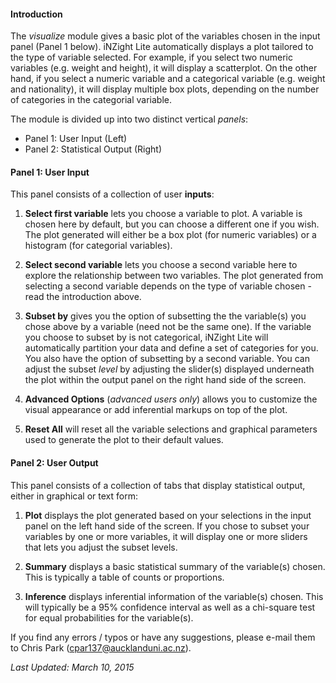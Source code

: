 #### Introduction
The *visualize* module gives a basic plot of the variables chosen in the input panel (Panel 1 below). iNZight Lite automatically displays a plot tailored to the type of variable selected. For example, if you select two numeric variables (e.g. weight and height), it will display a scatterplot. On the other hand, if you select a numeric variable and a categorical variable (e.g. weight and nationality), it will display multiple box plots, depending on the number of categories in the categorial variable.

The module is divided up into two distinct vertical *panels*:

- Panel 1: User Input (Left)
- Panel 2: Statistical Output (Right)

#### Panel 1: User Input
This panel consists of a collection of user **inputs**:

1. **Select first variable** lets you choose a variable to plot. A variable is chosen here by default, but you can choose a different one if you wish. The plot generated will either be a box plot (for numeric variables) or a histogram (for categorial variables). 

2. **Select second variable** lets you choose a second variable here to explore the relationship between two variables. The plot generated from selecting a second variable depends on the type of variable chosen - read the introduction above.

3. **Subset by** gives you the option of subsetting the the variable(s) you chose above by a variable (need not be the same one). If the variable you choose to subset by is not categorical, iNZight Lite will automatically partition your data and define a set of categories for you. You also have the option of subsetting by a second variable. You can adjust the subset *level* by adjusting the slider(s) displayed underneath the plot within the output panel on the right hand side of the screen.

4. **Advanced Options** (*advanced users only*) allows you to customize the visual appearance or add inferential markups on top of the plot. 
5. **Reset All** will reset all the variable selections and graphical parameters used to generate the plot to their default values.

#### Panel 2: User Output
This panel consists of a collection of tabs that display statistical output, either in graphical or text form:

1. **Plot** displays the plot generated based on your selections in the input panel on the left hand side of the screen. If you chose to subset your variables by one or more variables, it will display one or more sliders that lets you adjust the subset levels.

2. **Summary** displays a basic statistical summary of the variable(s) chosen. This is typically a table of counts or proportions.

3. **Inference** displays inferential information of the variable(s) chosen. This will typically be a 95% confidence interval as well as a chi-square test for equal probabilities for the variable(s).

If you find any errors / typos or have any suggestions, please e-mail them to Chris Park (<cpar137@aucklanduni.ac.nz>).

*Last Updated: March 10, 2015*
